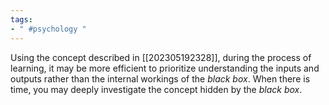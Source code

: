 ```yaml
---
tags:
- " #psychology "
---
```


Using the concept described in [[202305192328]], during the process of learning, it may be more efficient to prioritize understanding the inputs and outputs rather than the internal workings of the *black box*. When there is time, you may deeply investigate the concept hidden by the *black box*.
